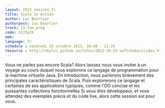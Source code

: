 ```yaml
---
layout: 2013_session_fr
title: Scala in Action
author: Luc Bourlier
authorpost: luc-bourlier
track: 13_fun_prog
code: s13fp2b
web: 
language: fr
schedule : vendredi 25 octobre 2013, 10:40 - 11:25
resource : http://skyluc.github.io/talks/2013-10-25-softshake/slides.html
---
```


Vous ne parlez pas encore Scala? Alors laissez nous vous inviter à un voyage au cours duquel nous explorons ce langage de programmation pour la machine virtuelle Java. En introduction, nous parlerons brièvement des principales caractéristiques de Scala. Puis explorerons ce langage et certaines de ses applications typiques, comme l'OO concise et les puissantes collections fonctionnelles  Si vous êtes développeur, et vous attendez des exemples précis et du code live, alors cette session est pour vous.
